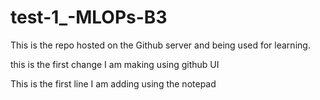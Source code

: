 # test-1_-MLOPs-B3
This is the repo hosted on the Github server and being used for learning.

this is the first change I am making using github UI

This is the first line I am adding using the notepad